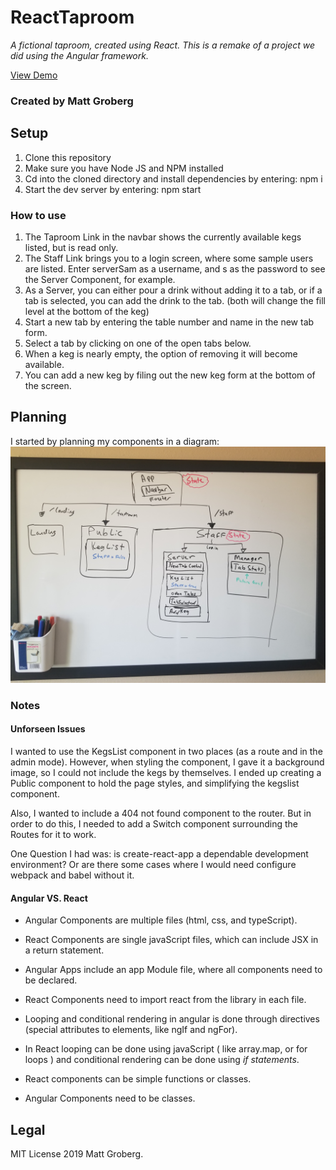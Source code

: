 # ReactTaproom
_A fictional taproom, created using React. This is a remake of a project we did using the Angular framework._ 

<a href="https://react-tap.firebaseapp.com/">View Demo</a>

### Created by Matt Groberg

## Setup
1. Clone this repository
2. Make sure you have Node JS and NPM installed
3. Cd into the cloned directory and install dependencies by entering: npm i
4. Start the dev server by entering: npm start 

### How to use

1. The Taproom Link in the navbar shows the currently available kegs listed, but is read only.
2. The Staff Link brings you to a login screen, where some sample users are listed. Enter serverSam as a username, and s as the password to see the Server Component, for example.
3. As a Server, you can either pour a drink without adding it to a tab, or if a tab is selected, you can add the drink to the tab. (both will change the fill level at the bottom of the keg)
4. Start a new tab by entering the table number and name in the new tab form.
5. Select a tab by clicking on one of the open tabs below.
6. When a keg is nearly empty, the option of removing it will become available.
7. You can add a new keg by filing out the new keg form at the bottom of the screen.

## Planning

I started by planning my components in a diagram: 
<img src='./src/img/components.jpg'/>

### Notes
#### Unforseen Issues

I wanted to use the KegsList component in two places (as a route and in the admin mode). However, when styling the component, I gave it a background image, so I could not include the kegs by themselves. I ended up creating a Public component to hold the page styles, and simplifying the kegslist component. 

Also, I wanted to include a 404 not found component to the router. But in order to do this, I needed to add a Switch component surrounding the Routes for it to work. 

One Question I had was: is create-react-app a dependable development environment? Or are there some cases where I would need configure webpack and babel without it.  
#### Angular VS. React
* Angular Components are multiple files (html, css, and typeScript).
* React Components are single javaScript files, which can include JSX in a return statement.

* Angular Apps include an app Module file, where all components need to be declared.
* React Components need to import react from the library in each file. 

* Looping and conditional rendering in angular is done through directives (special attributes to elements, like ngIf and ngFor).
* In React looping can be done using javaScript ( like array.map, or for loops ) and conditional rendering can be done using _if statements_.

* React components can be simple functions or classes.
* Angular Components need to be classes.

## Legal 
MIT License 2019 Matt Groberg.
